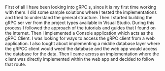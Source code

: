 First of all I have been looking into gRPC s, since it is my first time working with them. I did some sample solutions where I tested the implementations and tried to understand the general structure. Then I started building the gRPC ser ver from the project types available in Visual Studio. During this process I followed the approach of the tutorials and guides that I found on the internet. Then I implemented a Console application which acts as the gRPC Client. I was looking for ways to access the gRPC client from a web application. I also tought about implementing a middle database layer where the gRPCC client would weed the database and the web app would access the database for the data. Then I came across an implementation where the client was directly implemented within the web app and decided to follow that route. 